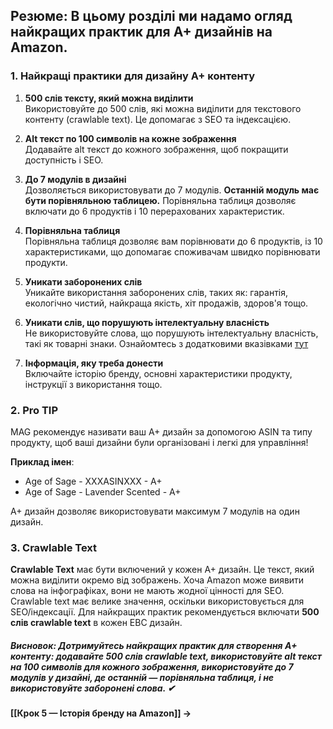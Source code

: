 ## **Резюме**: В цьому розділі ми надамо огляд найкращих практик для A+ дизайнів на Amazon.

### **1. Найкращі практики для дизайну A+ контенту**

1. **500 слів тексту, який можна виділити**  
    Використовуйте до 500 слів, які можна виділити для текстового контенту (crawlable text). Це допомагає з SEO та індексацією.
    
2. **Alt текст по 100 символів на кожне зображення**  
    Додавайте alt текст до кожного зображення, щоб покращити доступність і SEO.
    
3. **До 7 модулів в дизайні**  
    Дозволяється використовувати до 7 модулів. **Останній модуль має бути порівняльною таблицею.** Порівняльна таблиця дозволяє включати до 6 продуктів і 10 перерахованих характеристик.
    
4. **Порівняльна таблиця**  
    Порівняльна таблиця дозволяє вам порівнювати до 6 продуктів, із 10 характеристиками, що допомагає споживачам швидко порівнювати продукти.
    
5. **Уникати заборонених слів**  
    Уникайте використання заборонених слів, таких як: гарантія, екологічно чистий, найкраща якість, хіт продажів, здоров'я тощо.
    
6. **Уникати слів, що порушують інтелектуальну власність**  
    Не використовуйте слова, що порушують інтелектуальну власність, такі як товарні знаки. Ознайомтесь з додатковими вказівками [тут](https://sellercentral.amazon.com/ap/signin?clientContext=130-9014780-2460638&openid.pape.max_auth_age=0&openid.return_to=https%3A%2F%2Fsellercentral.amazon.com%2Fhelp%2Fhub%2Freference%2FGGW8U76SSNTRTBX7%3Fmons_sel_mkid%3Damzn1.mp.o.ATVPDKIKX0DER%26mons_sel_mcid%3Damzn1.merchant.o.A14CUC1LRMCT6S%26mons_sel_persist%3Dtrue%26stck%3DNA&openid.identity=http%3A%2F%2Fspecs.openid.net%2Fauth%2F2.0%2Fidentifier_select&openid.assoc_handle=sc_na_amazon_v2&openid.mode=checkid_setup&language=en_US&openid.claimed_id=http%3A%2F%2Fspecs.openid.net%2Fauth%2F2.0%2Fidentifier_select&pageId=sc_amazon_v3_unified&openid.ns=http%3A%2F%2Fspecs.openid.net%2Fauth%2F2.0&ssoResponse=eyJ6aXAiOiJERUYiLCJlbmMiOiJBMjU2R0NNIiwiYWxnIjoiQTI1NktXIn0._ZicBFZWpan41iSMygUX5zYyWk-d4_E-qNX1fO7MW1OITltwisrTXQ.gew66yJnHq9M7bIO.R75-eVe7qOcVsY8_6DDaL_Zb7eQh_xdGYrQSUVAKhhLMwIQyqjExwEmQljcNPBVlY0C6VL9yTGRFqF8msx4GsoD69MIOzt4OXb4Lh49ynIqYxR7fQvkJ5ROK_wB-L7BkyinvU7S6iC1lF7pPYkRoKwolvA26eYgRA9Ykm2nkeCvxY5F_zocaUVNwPvf6vro0-wiH47hlag.fSOsDDGsA5CR9IIHkhW61A#mnd_2jc_jcb__section_hd5_4cd_vtb)
    
7. **Інформація, яку треба донести**  
    Включайте історію бренду, основні характеристики продукту, інструкції з використання тощо.
    

### **2. Pro TIP**

MAG рекомендує називати ваш A+ дизайн за допомогою ASIN та типу продукту, щоб ваші дизайни були організовані і легкі для управління!

**Приклад імен**:
- Age of Sage - XXXASINXXX - A+
- Age of Sage - Lavender Scented - A+

A+ дизайн дозволяє використовувати максимум 7 модулів на один дизайн.

### **3. Crawlable Text**

**Crawlable Text** має бути включений у кожен A+ дизайн. Це текст, який можна виділити окремо від зображень. Хоча Amazon може виявити слова на інфографіках, вони не мають жодної цінності для SEO. Crawlable text має велике значення, оскільки використовується для SEO/індексації. Для найкращих практик рекомендується включати **500 слів crawlable text** в кожен EBC дизайн.

##### **Висновок**: Дотримуйтесь найкращих практик для створення A+ контенту: додавайте 500 слів crawlable text, використовуйте alt текст на 100 символів для кожного зображення, використовуйте до 7 модулів у дизайні, де останній — порівняльна таблиця, і не використовуйте заборонені слова. ✔

**[[Крок 5 — Історія бренду на Amazon]] →**
